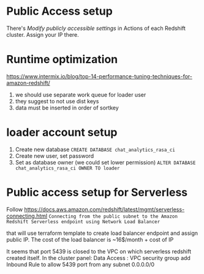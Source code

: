 # Public Access setup
There's *Modify publicly accessible settings* in Actions of each Redshift cluster. Assign your IP there.

# Runtime optimization

https://www.intermix.io/blog/top-14-performance-tuning-techniques-for-amazon-redshift/

1. we should use separate work queue for loader user
2. they suggest to not use dist keys
3. data must be inserted in order of sortkey

# loader account setup

1. Create new database `CREATE DATABASE chat_analytics_rasa_ci`
2. Create new user, set password
3. Set as database owner (we could set lower permission) `ALTER DATABASE chat_analytics_rasa_ci OWNER TO loader`

# Public access setup for Serverless
Follow https://docs.aws.amazon.com/redshift/latest/mgmt/serverless-connecting.html `Connecting from the public subnet to the Amazon Redshift Serverless endpoint using Network Load Balancer`

that will use terraform template to create load balancer endpoint and assign public IP. The cost of the load balancer is ~16$/month + cost of IP

It seems that port 5439 is closed to the VPC on which serverless redshift created itself. In the cluster panel: Data Access : VPC security group add Inbound Rule to allow 5439 port from any subnet 0.0.0.0/0